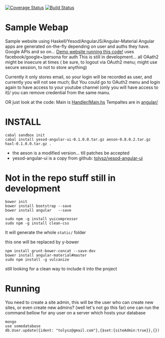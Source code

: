 [![Coverage Status](https://img.shields.io/coveralls/tolysz/video.png)](https://coveralls.io/r/tolysz/video)
[![Build Status](https://travis-ci.org/tolysz/video.png?branch=master)](https://travis-ci.org/tolysz/video)

Sample Webap
============

Sample website using Haskell/Yesod/AngularJS/Angular-Material
  Angular apps are generated on-the-fly depending on user and auths they have.
  Google APIs and so on... [Demo website running this code!](https://video.kio.sx/) uses facebook/google+/persona for auth
     This is still in development... all OAath2 might be insecure at times ( be sure, to logout via OAuth2 menu; might use secure session, to not to store anything)

Currently it only stores email, so your login will be recorded as user, and currently you will not see much;
But You could go to OAuth2 menu and login again to have access to your youtube channel (only you will have access to it)/ you can remove credential from the same manu.

OR just look at the code:
 Main is [Handler/Main.hs](https://github.com/tolysz/video/blob/master/Handler/Home.hs)
 Tempaltes are in [angular/](https://github.com/tolysz/video/blob/master/angular/)

INSTALL
=======

    cabal sandbox init
    cabal install yesod-angular-ui-0.1.0.0.tar.gz aeson-0.8.0.2.tar.gz  haxl-0.1.0.0.tar.gz .
    
* the aeson is a modified version... till patches be accepted
* yesod-angular-ui is a copy from github: [tolysz/yesod-angular-ui](https://github.com/tolysz/yesod-angular-ui)

Not in the repo stuff still in development
=========================

    bower init
    bower install bootstrap --save
    bower install angular   --save

    sudo npm -g install yuicompressor
    sudo npm -g install clean-css

It will generate the whole `static/` folder

this one will be replaced by y-bower

    npm install grunt-bower-concat --save-dev
    bower install angular-material#master
    sudo npm install -g vulcanize

still looking for a clean way to include it into the project


Running
======
You need to create a site admin, this will be the user who can create new sites, or even create new admins? (well let's not go this far)
one can run the command bellow for any user on a server which hosts your database

    mongo
    use somedatabase
    db.User.update({ident: "tolysz@gmail.com"},{$set:{siteAdmin:true}},{})
